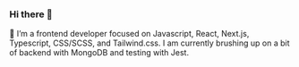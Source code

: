### Hi there 👋

 🌱 I’m a frontend developer focused on Javascript, React, Next.js, Typescript, CSS/SCSS, and Tailwind.css. I am currently brushing up on a bit of backend with MongoDB and testing with Jest.

